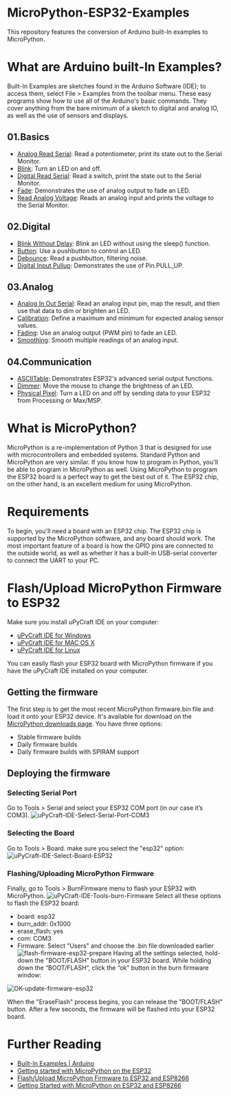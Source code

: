 # MicroPython-ESP32-Examples
This repository features the conversion of Arduino built-In examples to MicroPython.

# What are Arduino built-In Examples?
Built-In Examples are sketches found in the Arduino Software (IDE); to access them, select File > Examples from the toolbar menu. These easy programs show how to use all of the Arduino's basic commands. They cover anything from the bare minimum of a sketch to digital and analog IO, as well as the use of sensors and displays.

## 01.Basics
- [Analog Read Serial](https://github.com/Hatem-Zehir/MicroPython-ESP32-Examples/blob/main/01.Basics/AnalogReadSerial.py): Read a potentiometer, print its state out to the Serial Monitor.
- [Blink](https://github.com/Hatem-Zehir/MicroPython-ESP32-Examples/blob/main/01.Basics/Blink.py): Turn an LED on and off.
- [Digital Read Serial](https://github.com/Hatem-Zehir/MicroPython-ESP32-Examples/blob/main/01.Basics/DigitalReadSerial.py): Read a switch, print the state out to the Serial Monitor.
- [Fade](https://github.com/Hatem-Zehir/MicroPython-ESP32-Examples/blob/main/01.Basics/Fade.py): Demonstrates the use of analog output to fade an LED.
- [Read Analog Voltage](https://github.com/Hatem-Zehir/MicroPython-ESP32-Examples/blob/main/01.Basics/ReadAnalogVoltage.py): Reads an analog input and prints the voltage to the Serial Monitor.

## 02.Digital
- [Blink Without Delay](https://github.com/Hatem-Zehir/MicroPython-ESP32-Examples/blob/main/02.Digital/BlinkWithoutDelay.py): Blink an LED without using the sleep() function.
- [Button](https://github.com/Hatem-Zehir/MicroPython-ESP32-Examples/blob/main/02.Digital/Button.py): Use a pushbutton to control an LED.
- [Debounce](https://github.com/Hatem-Zehir/MicroPython-ESP32-Examples/blob/main/02.Digital/Debounce.py): Read a pushbutton, filtering noise.
- [Digital Input Pullup](https://github.com/Hatem-Zehir/MicroPython-ESP32-Examples/blob/main/02.Digital/DigitalInputPullUp.py): Demonstrates the use of Pin.PULL_UP.

## 03.Analog
- [Analog In Out Serial](https://github.com/Hatem-Zehir/MicroPython-ESP32-Examples/blob/main/03.Analog/AnalogInOutSerial.py): Read an analog input pin, map the result, and then use that data to dim or brighten an LED.
- [Calibration](https://github.com/Hatem-Zehir/MicroPython-ESP32-Examples/blob/main/03.Analog/Calibration.py): Define a maximum and minimum for expected analog sensor values.
- [Fading](https://github.com/Hatem-Zehir/MicroPython-ESP32-Examples/blob/main/03.Analog/Fading.py): Use an analog output (PWM pin) to fade an LED.
- [Smoothing](https://github.com/Hatem-Zehir/MicroPython-ESP32-Examples/blob/main/03.Analog/Smoothing.py): Smooth multiple readings of an analog input.

## 04.Communication
- [ASCIITable](https://github.com/Hatem-Zehir/MicroPython-ESP32-Examples/blob/main/04.Communication/ASCIITable.py): Demonstrates ESP32's advanced serial output functions.
- [Dimmer](https://github.com/Hatem-Zehir/MicroPython-ESP32-Examples/blob/main/04.Communication/Dimmer.py): Move the mouse to change the brightness of an LED.
- [Physical Pixel](https://github.com/Hatem-Zehir/MicroPython-ESP32-Examples/blob/main/04.Communication/PhysicalPixel.py): Turn a LED on and off by sending data to your ESP32 from Processing or Max/MSP.

# What is MicroPython?
MicroPython is a re-implementation of Python 3 that is designed for use with microcontrollers and embedded systems. Standard Python and MicroPython are very similar. If you know how to program in Python, you'll be able to program in MicroPython as well.
Using MicroPython to program the ESP32 board is a perfect way to get the best out of it. The ESP32 chip, on the other hand, is an excellent medium for using MicroPython.

# Requirements
To begin, you'll need a board with an ESP32 chip. The ESP32 chip is supported by the MicroPython software, and any board should work. The most important feature of a board is how the GPIO pins are connected to the outside world, as well as whether it has a built-in USB-serial converter to connect the UART to your PC.

# Flash/Upload MicroPython Firmware to ESP32
Make sure you install uPyCraft IDE on your computer:
- [uPyCraft IDE for Windows](https://github.com/DFRobot/uPyCraft/raw/master/uPyCraft.exe)
- [uPyCraft IDE for MAC OS X](https://github.com/DFRobot/uPyCraft_src)
- [uPyCraft IDE for Linux](https://github.com/DFRobot/uPyCraft_src)

You can easily flash your ESP32 board with MicroPython firmware if you have the uPyCraft IDE installed on your computer.

## Getting the firmware
The first step is to get the most recent MicroPython firmware.bin file and load it onto your ESP32 device. It's available for download on the [MicroPython downloads page](https://micropython.org/download/esp32/). You have three options:
- Stable firmware builds
- Daily firmware builds
- Daily firmware builds with SPIRAM support

## Deploying the firmware
### Selecting Serial Port
Go to Tools > Serial and select your ESP32 COM port (in our case it’s COM3).
![uPyCraft-IDE-Select-Serial-Port-COM3](https://github.com/Hatem-Zehir/MicroPython-ESP32-Examples/blob/main/assets/uPyCraft-IDE-Select-Serial-Port-COM3.png)

### Selecting the Board
Go to Tools > Board. make sure you select the "esp32" option:
![uPyCraft-IDE-Select-Board-ESP32](https://github.com/Hatem-Zehir/MicroPython-ESP32-Examples/blob/main/assets/uPyCraft-IDE-Select-Board-ESP32.png)

### Flashing/Uploading MicroPython Firmware
Finally, go to Tools > BurnFirmware menu to flash your ESP32 with MicroPython.
![uPyCraft-IDE-Tools-burn-Firmware](https://github.com/Hatem-Zehir/MicroPython-ESP32-Examples/blob/main/assets/uPyCraft-IDE-Tools-burn-Firmware.png)
Select all these options to flash the ESP32 board:
* board: esp32
* burn_addr: 0x1000
* erase_flash: yes
* com: COM3
* Firmware: Select "Users" and choose the .bin file downloaded earlier
![flash-firmware-esp32-prepare](https://github.com/Hatem-Zehir/MicroPython-ESP32-Examples/blob/main/assets/flash-firmware-esp32-prepare.png)
Having all the settings selected, hold-down the "BOOT/FLASH" button in your ESP32 board. While holding down the “BOOT/FLASH“, click the “ok” button in the burn firmware window:

![OK-update-firmware-esp32](https://github.com/Hatem-Zehir/MicroPython-ESP32-Examples/blob/main/assets/OK-update-firmware-esp32.png)

When the "EraseFlash" process begins, you can release the "BOOT/FLASH" button. After a few seconds, the firmware will be flashed into your ESP32 board.

# Further Reading
- [Built-In Examples | Arduino](https://www.arduino.cc/en/Tutorial/BuiltInExamples)
- [Getting started with MicroPython on the ESP32](https://docs.micropython.org/en/latest/esp32/tutorial/intro.html)
- [Flash/Upload MicroPython Firmware to ESP32 and ESP8266](https://randomnerdtutorials.com/flash-upload-micropython-firmware-esp32-esp8266/)
- [Getting Started with MicroPython on ESP32 and ESP8266](https://randomnerdtutorials.com/getting-started-micropython-esp32-esp8266/)

